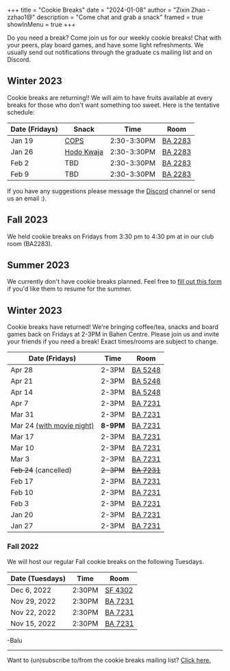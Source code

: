 +++
title = "Cookie Breaks"
date = "2024-01-08"
author = "Zixin Zhao - zzhao1@"
description = "Come chat and grab a snack"
framed = true
showInMenu = true
+++

Do you need a break? Come join us for our weekly cookie breaks! Chat with your peers, play board games, and have some light refreshments.
We usually send out notifications through the graduate cs mailing list and on Discord. 

## Winter 2023

Cookie breaks are returning!! We will aim to have fruits available at every breaks for those who don't want something too sweet. Here is the tentative schedule:

| Date (Fridays)  | Snack                                                    | Time        | Room                                                               |
| --------------- | -------------------------------------------------------- | ----------- | ------------------------------------------------------------------ |
| Jan 19          | [COPS](https://www.eatcops.com/)                         | 2:30-3:30PM | [BA 2283](https://map.utoronto.ca/?id=1809#!ct/45469?m/494470)     |
| Jan 26          | [Hodo Kwaja](https://maps.app.goo.gl/a5NMFctq3oGhqfTa9)  | 2:30-3:30PM | [BA 2283](https://map.utoronto.ca/?id=1809#!ct/45469?m/494470)     |
| Feb 2           | TBD                                                      | 2:30-3:30PM | [BA 2283](https://map.utoronto.ca/?id=1809#!ct/45469?m/494470)     |
| Feb 9           | TBD                                                      | 2:30-3:30PM | [BA 2283](https://map.utoronto.ca/?id=1809#!ct/45469?m/494470)     |

If you have any suggestions please message the [Discord](https://discord.gg/qKWCNFvNBF) channel or send us an email :). 

## Fall 2023

We held cookie breaks on Fridays from 3:30 pm to 4:30 pm at in our club room (BA2283).

## Summer 2023

We currently don't have cookie breaks planned. Feel free to [fill out this form](https://docs.google.com/forms/d/e/1FAIpQLSd1Xy8iEal5JQpEGR-LFFPslHi2KUlj4ECTWEZrFflVnOMv0g/viewform) if you'd like them to resume for the summer.

## Winter 2023

Cookie breaks have returned! We're bringing coffee/tea, snacks and board games back on Fridays at 2-3PM in Bahen Centre. Please join us and invite your friends if you need a break! Exact times/rooms are subject to change.

| Date (Fridays)                                      | Time      | Room                                                               |
| --------------------------------------------------- | --------- | ------------------------------------------------------------------ |
| Apr 28                                              | 2-3PM     | [BA 5248](https://map.utoronto.ca/?id=1809#!ct/45469?m/494470)     |
| Apr 21                                              | 2-3PM     | [BA 5248](https://map.utoronto.ca/?id=1809#!ct/45469?m/494470)     |
| Apr 14                                              | 2-3PM     | [BA 5248](https://map.utoronto.ca/?id=1809#!ct/45469?m/494470)     |
| Apr 7                                               | 2-3PM     | [BA 7231](https://map.utoronto.ca/?id=1809#!ct/45469?m/494470)     |
| Mar 31                                              | 2-3PM     | [BA 7231](https://map.utoronto.ca/?id=1809#!ct/45469?m/494470)     |
| Mar 24 [(with movie night)](movie-night-mar2023.md) | **8-9PM** | [BA 7231](https://map.utoronto.ca/?id=1809#!ct/45469?m/494470)     |
| Mar 17                                              | 2-3PM     | [BA 7231](https://map.utoronto.ca/?id=1809#!ct/45469?m/494470)     |
| Mar 10                                              | 2-3PM     | [BA 7231](https://map.utoronto.ca/?id=1809#!ct/45469?m/494470)     |
| Mar 3                                               | 2-3PM     | [BA 7231](https://map.utoronto.ca/?id=1809#!ct/45469?m/494470)     |
| ~~Feb 24~~ (cancelled)                              | ~~2-3PM~~ | ~~[BA 7231](https://map.utoronto.ca/?id=1809#!ct/45469?m/494470)~~ |
| Feb 17                                              | 2-3PM     | [BA 7231](https://map.utoronto.ca/?id=1809#!ct/45469?m/494470)     |
| Feb 10                                              | 2-3PM     | [BA 7231](https://map.utoronto.ca/?id=1809#!ct/45469?m/494470)     |
| Feb 3                                               | 2-3PM     | [BA 7231](https://map.utoronto.ca/?id=1809#!ct/45469?m/494470)     |
| Jan 20                                              | 2-3PM     | [BA 7231](https://map.utoronto.ca/?id=1809#!ct/45469?m/494470)     |
| Jan 27                                              | 2-3PM     | [BA 7231](https://map.utoronto.ca/?id=1809#!ct/45469?m/494470)     |

### Fall 2022

We will host our regular Fall cookie breaks on the following Tuesdays.

| Date (Tuesdays) | Time   | Room                                                           |
| --------------- | ------ | -------------------------------------------------------------- |
| Dec 6, 2022     | 2:30PM | [SF 4302](https://map.utoronto.ca/?id=1809#!ct/45469?m/494481) |
| Nov 29, 2022    | 2:30PM | [BA 7231](https://map.utoronto.ca/?id=1809#!ct/45469?m/494470) |
| Nov 22, 2022    | 2:30PM | [BA 7231](https://map.utoronto.ca/?id=1809#!ct/45469?m/494470) |
| Nov 15, 2022    | 2:30PM | [BA 7231](https://map.utoronto.ca/?id=1809#!ct/45469?m/494470) |

-Balu

---

Want to (un)subscribe to/from the cookie breaks mailing list? [Click here.](https://forms.gle/F63nkemknYEFb8MD7)
